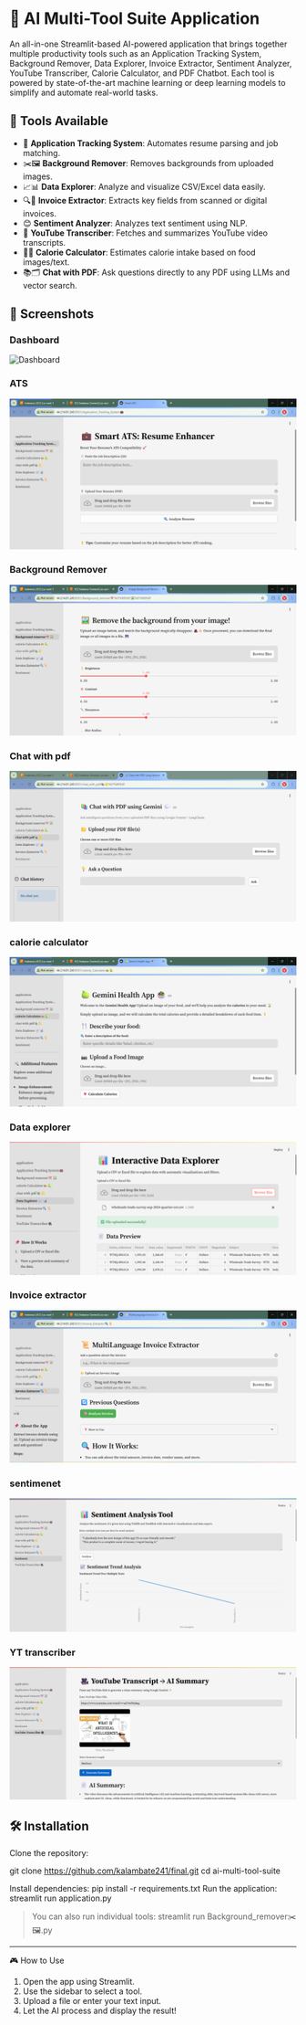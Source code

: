 # 🧠 AI Multi-Tool Suite Application
An all-in-one Streamlit-based AI-powered application that brings together multiple productivity tools such as an Application Tracking System, Background Remover, Data Explorer, Invoice Extractor, Sentiment Analyzer, YouTube Transcriber, Calorie Calculator, and PDF Chatbot. Each tool is powered by state-of-the-art machine learning or deep learning models to simplify and automate real-world tasks.

## 🚀 Tools Available

- 💼 **Application Tracking System**: Automates resume parsing and job matching.
- ✂️🖼️ **Background Remover**: Removes backgrounds from uploaded images.
- 📈📊 **Data Explorer**: Analyze and visualize CSV/Excel data easily.
- 🔍📜 **Invoice Extractor**: Extracts key fields from scanned or digital invoices.
- 😊 **Sentiment Analyzer**: Analyzes text sentiment using NLP.
- 🎥 **YouTube Transcriber**: Fetches and summarizes YouTube video transcripts.
- 🍔🍏 **Calorie Calculator**: Estimates calorie intake based on food images/text.
- 📚🗂️ **Chat with PDF**: Ask questions directly to any PDF using LLMs and vector search.
## 📸 Screenshots

### Dashboard
![Dashboard]([screenshots/dashboard.png](https://github.com/kalambate241/final/blob/20bb3934df20e1b24f5f47c2061f3e4b81ee8f55/finalproject/screenshots/dashboard.png))

### ATS
![ATS](https://github.com/kalambate241/final/blob/20bb3934df20e1b24f5f47c2061f3e4b81ee8f55/finalproject/screenshots/ats.png)

### Background Remover
![Background Remover](https://github.com/kalambate241/final/blob/20bb3934df20e1b24f5f47c2061f3e4b81ee8f55/finalproject/screenshots/bgremove.png)

### Chat with pdf
![PDF Chatbot](https://github.com/kalambate241/final/blob/20bb3934df20e1b24f5f47c2061f3e4b81ee8f55/finalproject/screenshots/chat%20with%20pdf.png)

### calorie calculator 
![Calorie](https://github.com/kalambate241/final/blob/20bb3934df20e1b24f5f47c2061f3e4b81ee8f55/finalproject/screenshots/health%20app.png)

### Data explorer
![Data Explorer](https://github.com/kalambate241/final/blob/20bb3934df20e1b24f5f47c2061f3e4b81ee8f55/finalproject/screenshots/data%20explorer.png)

### Invoice extractor
![Invoice Extractor](https://github.com/kalambate241/final/blob/20bb3934df20e1b24f5f47c2061f3e4b81ee8f55/finalproject/screenshots/invoice.png)

### sentimenet
![Sentiment](https://github.com/kalambate241/final/blob/20bb3934df20e1b24f5f47c2061f3e4b81ee8f55/finalproject/screenshots/sentiment.png)

### YT transcriber
![YT transcriber](https://github.com/kalambate241/final/blob/20bb3934df20e1b24f5f47c2061f3e4b81ee8f55/finalproject/screenshots/yt%20transcribe.png)

## 🛠️ Installation

Clone the repository:

git clone https://github.com/kalambate241/final.git
cd ai-multi-tool-suite

Install dependencies:
pip install -r requirements.txt
Run the application:
streamlit run application.py

> You can also run individual tools:
streamlit run Background_remover✂️🖼️.py

---
🎮 How to Use
1. Open the app using Streamlit.
2. Use the sidebar to select a tool.
3. Upload a file or enter your text input.
4. Let the AI process and display the result!

